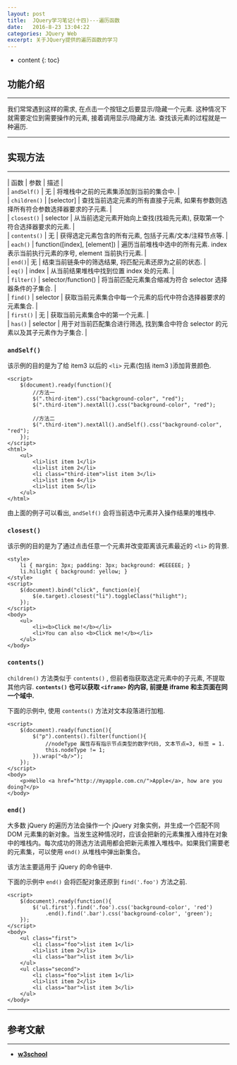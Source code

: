 ```yaml
---
layout: post
title:  JQuery学习笔记(十四)---遍历函数
date:   2016-8-23 13:04:22
categories: JQuery Web
excerpt: 关于JQuery提供的遍历函数的学习
---
```


* content
{: toc}

## 功能介绍

---

我们常常遇到这样的需求, 在点击一个按钮之后要显示/隐藏一个元素. 这种情况下就需要定位到需要操作的元素, 接着调用显示/隐藏方法. 查找该元素的过程就是一种遍历.

---

## 实现方法

---

| 函数 | 参数 | 描述 |   
| `andSelf()` | 无 | 将堆栈中之前的元素集添加到当前的集合中. |   
| `children()` | [selector] | 查找当前选定元素的所有直接子元素, 如果有参数则选择所有符合参数选择器要求的子元素. |   
| `closest()` | selector | 从当前选定元素开始向上查找(找祖先元素), 获取第一个符合选择器要求的元素. |   
| `contents()` | 无 | 获得选定元素包含的所有元素, 包括子元素/文本/注释节点等. |   
| `each()` | function([index], [element]) | 遍历当前堆栈中选中的所有元素. index 表示当前执行元素的序号, element 当前执行元素. |   
| `end()`| 无 | 结束当前链条中的筛选结果, 将匹配元素还原为之前的状态. |   
| `eq()` | index | 从当前结果堆栈中找到位置 index 处的元素. |   
| `filter()` | selector/function() | 将当前匹配元素集合缩减为符合 selector 选择器条件的子集合. |   
| `find()` | selector | 获取当前元素集合中每一个元素的后代中符合选择器要求的元素集合. |    
| `first()` | 无 | 获取当前元素集合中的第一个元素. |   
| `has()` | selector | 用于对当前匹配集合进行筛选, 找到集合中符合 selector 的元素以及其子元素作为子集合. |   


### `andSelf()`

该示例的目的是为了给 item3 以后的 `<li>` 元素(包括 item3 )添加背景颜色.

```jquery
<script>
	$(document).ready(function(){
		//方法一
		$(".third-item").css("background-color", "red");
		$(".third-item").nextAll().css("background-color", "red");

		//方法二
		$(".third-item").nextAll().andSelf().css("background-color", "red");
	});
</script>
<html>
	<ul>
		<li>list item 1</li>
		<li>list item 2</li>
		<li class="third-item">list item 3</li>
		<li>list item 4</li>
		<li>list item 5</li>
	</ul>
</html>
```

由上面的例子可以看出, `andSelf()` 会将当前选中元素并入操作结果的堆栈中.

### `closest()`

该示例的目的是为了通过点击任意一个元素并改变距离该元素最近的 `<li>` 的背景.

```jQuery
<style>
	li { margin: 3px; padding: 3px; background: #EEEEEE; }
	li.hilight { background: yellow; }
</style>
<script>
	$(document).bind("click", function(e){
		$(e.target).closest("li").toggleClass("hilight");
	});
</script>
<body>
	<ul>
		<li><b>Click me!</b></li>
		<li>You can also <b>Click me!</b></li>
	</ul>
</body>
```

### `contents()`

`children()` 方法类似于 `contents()` , 但前者指获取选定元素中的子元素, 不提取其他内容. **`contents()` 也可以获取 `<iframe>` 的内容, 前提是 iframe 和主页面在同一个域中.**

下面的示例中, 使用 `contents()` 方法对文本段落进行加粗.

```jQuery
<script>
	$(document).ready(function(){
		$("p").contents().filter(function(){
			//nodeType 属性存有指示节点类型的数字代码, 文本节点=3, 标签 = 1.
			this.nodeType != 1;
		}).wrap("<b/>");
	});
</script>
<body>
	<p>Hello <a href="http://myapple.com.cn/">Apple</a>, how are you doing?</p>
</body>
```

### `end()`

大多数 jQuery 的遍历方法会操作一个 jQuery 对象实例，并生成一个匹配不同 DOM 元素集的新对象。当发生这种情况时，应该会把新的元素集推入维持在对象中的堆栈内。每次成功的筛选方法调用都会把新元素推入堆栈中。如果我们需要老的元素集，可以使用 `end()` 从堆栈中弹出新集合。

该方法主要适用于 jQuery 的命令链中.

下面的示例中 `end()` 会将匹配对象还原到 `find('.foo')` 方法之前.

``` jQuery
<script>
	$(document).ready(function(){
		$('ul.first').find('.foo').css('background-color', 'red')
			.end().find('.bar').css('background-color', 'green');
	});
</script>
<body>
	<ul class="first">
		<li class="foo">list item 1</li>
		<li>list item 2</li>
		<li class="bar">list item 3</li>
	</ul>
	<ul class="second">
		<li class="foo">list item 1</li>
		<li>list item 2</li>
		<li class="bar">list item 3</li>
	</ul>
</body>
```

---

## 参考文献

---

* **[w3school](http://www.w3school.com.cn/jquery/jquery_ref_traversing.asp)**